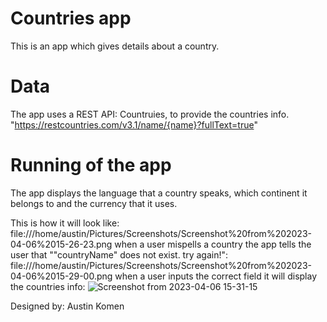 # Countries app
This is an app which gives details about a country.

# Data
The app uses a REST API: Countruies, to provide the countries info.
"https://restcountries.com/v3.1/name/{name}?fullText=true" 

# Running of the app
The app displays the language that  a country speaks, which continent it belongs to and the currency that it uses.

This is how it will look like:
 file:///home/austin/Pictures/Screenshots/Screenshot%20from%202023-04-06%2015-26-23.png
when a user mispells a country the app tells the user that ""countryName" does not exist. try again!":
 file:///home/austin/Pictures/Screenshots/Screenshot%20from%202023-04-06%2015-29-00.png
when a user inputs the correct field it will display the countries info:
![Screenshot from 2023-04-06 15-31-15](https://user-images.githubusercontent.com/127118116/230395475-4d80ae50-b9b1-49a0-83ea-abb34187c800.png)


Designed by: Austin Komen
